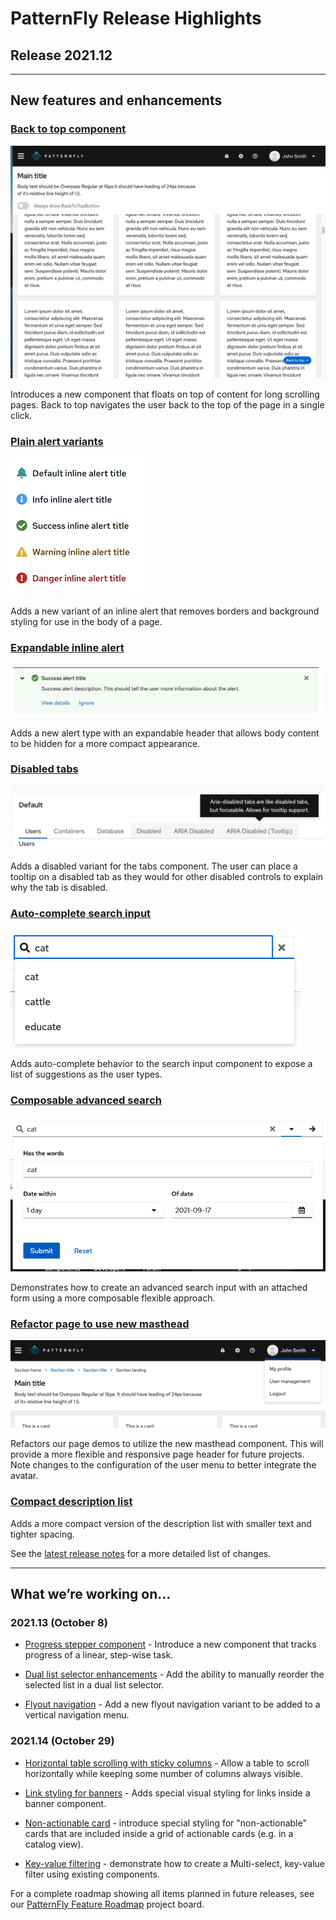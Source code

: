 # PatternFly Release Highlights
## Release 2021.12
----------------------------------------------------------
## New features and enhancements

### [Back to top component](https://v4-archive.patternfly.org/v4/components/back-to-top)

![back to top](./img/back-to-top.png)

Introduces a new component that floats on top of content for long scrolling pages. Back to top navigates the user back to the top of the page in a single click.

### [Plain alert variants](https://v4-archive.patternfly.org/v4/components/alert#inline-plain-types)

![plain alert variants](./img/plain-alert.png)

Adds a new variant of an inline alert that removes borders and background styling for use in the body of a page.

### [Expandable inline alert](https://v4-archive.patternfly.org/v4/components/alert#expandable)

![expandable alert](./img/expandable-alert.png)

Adds a new alert type with an expandable header that allows body content to be hidden for a more compact appearance.

### [Disabled tabs](https://v4-archive.patternfly.org/v4/components/tabs)

![disabled tab variants](./img/disabled-tab.png)

 Adds a disabled variant for the tabs component. The user can place a tooltip on a disabled tab as they would for other disabled controls to explain why the tab is disabled.

### [Auto-complete search input](https://v4-archive.patternfly.org/v4/components/search-input/react-demos#search-with-autocomplete)

![auto complete search](./img/auto-complete-search.png)

Adds auto-complete behavior to the search input component to expose a list of suggestions as the user types.

### [Composable advanced search](https://v4-archive.patternfly.org/v4/components/search-input/react-demos#composable-advanced-search)

![composable search with form](./img/composable-search.png)

Demonstrates how to create an advanced search input with an attached form using a more composable flexible approach.

### [Refactor page to use new masthead](https://v4-archive.patternfly.org/v4/components/navigation/react-demos#default-nav)

![page with new masthead](./img/new-masthead.png)

Refactors our page demos to utilize the new masthead component. This will provide a more flexible and responsive page header for future projects. Note changes to the configuration of the user menu to better integrate the avatar.

### [Compact description list](https://v4-archive.patternfly.org/v4/components/description-list#compact)

Adds a more compact version of the description list with smaller text and tighter spacing.

See the [latest release notes](https://v4-archive.patternfly.org/v4/developer-resources/release-notes) for a more detailed list of changes.

-----------------------------------------------------------------------------

## What we’re working on...

### 2021.13 (October 8)

* [Progress stepper component](https://github.com/patternfly/patternfly-react/issues/6165) - Introduce a new component that tracks progress of a linear, step-wise task.

* [Dual list selector enhancements](https://github.com/patternfly/patternfly-react/issues/6265) - Add the ability to manually reorder the selected list in a dual list selector.

* [Flyout navigation](https://github.com/patternfly/patternfly-react/issues/6330) - Add a new flyout navigation variant to be added to a vertical navigation menu.


### 2021.14 (October 29)

* [Horizontal table scrolling with sticky columns](https://github.com/patternfly/patternfly/issues/4218) - Allow a table to scroll horizontally while keeping some number of columns always visible.

* [Link styling for banners](https://github.com/patternfly/patternfly/issues/4360) - Adds special visual styling for links inside a banner component.

* [Non-actionable card](https://github.com/patternfly/patternfly/issues/4359) - introduce special styling for "non-actionable" cards that are included inside a grid of actionable cards (e.g. in a catalog view).

* [Key-value filtering](https://github.com/patternfly/patternfly/issues/4374) - demonstrate how to create a Multi-select, key-value filter using existing components.

For a complete roadmap showing all items planned in future releases, see our [PatternFly Feature Roadmap](https://github.com/orgs/patternfly/projects/4?fullscreen=true) project board.
